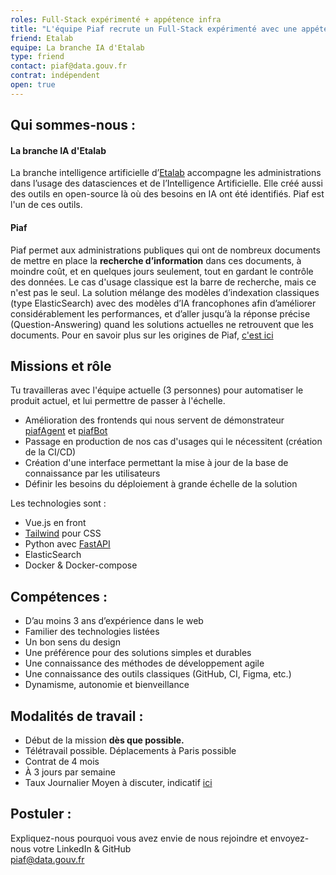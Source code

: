 ```yaml
---
roles: Full-Stack expérimenté + appétence infra
title: "L'équipe Piaf recrute un Full-Stack expérimenté avec une appétence pour l'infra"
friend: Etalab
equipe: La branche IA d'Etalab
type: friend
contact: piaf@data.gouv.fr
contrat: indépendent
open: true
---
```


## Qui sommes-nous : 

#### La branche IA d'Etalab

La branche intelligence artificielle d’[Etalab](https://www.etalab.gouv.fr/) accompagne les administrations dans l’usage des datasciences et de l’Intelligence Artificielle. Elle créé aussi des outils en open-source là où des besoins en IA ont été identifiés. Piaf est l'un de ces outils.  
 
#### Piaf
Piaf permet aux administrations publiques qui ont de nombreux documents de mettre en place la **recherche d’information** dans ces documents, à moindre coût, et en quelques jours seulement, tout en gardant le contrôle des données. Le cas d'usage classique est la barre de recherche, mais ce n'est pas le seul. 
La solution mélange des modèles d’indexation classiques (type ElasticSearch) avec des modèles d’IA francophones afin d’améliorer considérablement les performances, et d’aller jusqu’à la réponse précise (Question-Answering) quand les solutions actuelles ne retrouvent que les documents. Pour en savoir plus sur les origines de Piaf, [c'est ici](https://piaf.etalab.studio/)

## Missions et rôle

Tu travailleras avec l'équipe actuelle (3 personnes) pour automatiser le produit actuel, et lui permettre de passer à l'échelle. 

- Amélioration des frontends qui nous servent de démonstrateur [piafAgent](https://github.com/etalab-ia/piaf_agent) et [piafBot](https://github.com/fabnumdef/chatbot-template/tree/service_public)
- Passage en production de nos cas d'usages qui le nécessitent (création de la CI/CD)
- Création d'une interface permettant la mise à jour de la base de connaissance par les utilisateurs
- Définir les besoins du déploiement à grande échelle de la solution 


Les technologies sont :

* Vue.js en front
* [Tailwind](https://tailwindcss.com/) pour CSS
* Python avec [FastAPI](https://fastapi.tiangolo.com/)
* ElasticSearch
* Docker & Docker-compose

## Compétences :

* D’au moins 3 ans d’expérience dans le web
* Familier des technologies listées
* Un bon sens du design
* Une préférence pour des solutions simples et durables
* Une connaissance des méthodes de développement agile
* Une connaissance des outils classiques (GitHub, CI, Figma, etc.)
* Dynamisme, autonomie et bienveillance


## Modalités de travail :

* Début de la mission **dès que possible.**
* Télétravail possible. Déplacements à Paris possible
* Contrat de 4 mois
* À 3 jours par semaine
* Taux Journalier Moyen à discuter, indicatif [ici](https://doc.incubateur.net/communaute/travailler-a-beta-gouv/recrutement/remuneration)

## Postuler :

Expliquez-nous pourquoi vous avez envie de nous rejoindre et envoyez-nous votre LinkedIn & GitHub  
piaf@data.gouv.fr
